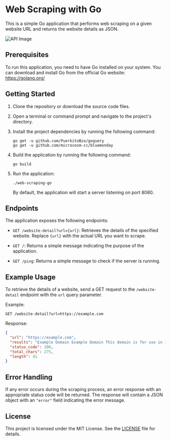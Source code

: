 # Web Scraping with Go

This is a simple Go application that performs web scraping on a given website URL and returns the website details as JSON.

![API Image](https://i.ibb.co/6tKdryX/Screenshot-2023-06-19-102026.png)

## Prerequisites

To run this application, you need to have Go installed on your system. You can download and install Go from the official Go website: https://golang.org/

## Getting Started

1. Clone the repository or download the source code files.

2. Open a terminal or command prompt and navigate to the project's directory.

3. Install the project dependencies by running the following command:

   ```shell
   go get -u github.com/PuerkitoBio/goquery
   go get -u github.com/microcosm-cc/bluemonday
   ```

4. Build the application by running the following command:

   ```shell
   go build
   ```

5. Run the application:

   ```shell
   ./web-scraping-go
   ```

   By default, the application will start a server listening on port 8080.

## Endpoints

The application exposes the following endpoints:

- `GET /website-detail?url={url}`: Retrieves the details of the specified website. Replace `{url}` with the actual URL you want to scrape.

- `GET /`: Returns a simple message indicating the purpose of the application.

- `GET /ping`: Returns a simple message to check if the server is running.

## Example Usage

To retrieve the details of a website, send a GET request to the `/website-detail` endpoint with the `url` query parameter.

Example:

```
GET /website-detail?url=https://example.com
```

Response:

```json
{
  "url": "https://example.com",
  "results": "Example Domain Example Domain This domain is for use in illustrative examples in documents. You may use this domain in literature without prior coordination or asking for permission. More information...",
  "status_code": 200,
  "total_chars": 275,
  "length": 41
}
```

## Error Handling

If any error occurs during the scraping process, an error response with an appropriate status code will be returned. The response will contain a JSON object with an `"error"` field indicating the error message.

## License

This project is licensed under the MIT License. See the [LICENSE](LICENSE) file for details.
